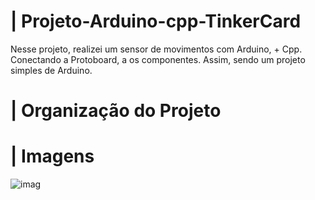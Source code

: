 # | Projeto-Arduino-cpp-TinkerCard
 
  Nesse projeto, realizei um sensor de movimentos com Arduino, + Cpp. Conectando a Protoboard, a os componentes. Assim, sendo um projeto simples de Arduino.

# | Organização do Projeto


# | Imagens 
  
![imag](https://github.com/user-attachments/assets/a318b6ee-bb10-40b8-add4-95fb8471fec1)
